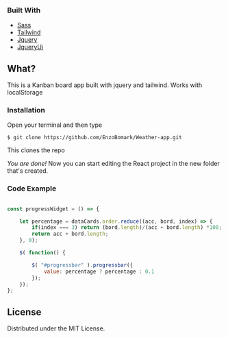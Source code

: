 ### Built With

* [Sass](https://sass-lang.com)
* [Tailwind](https://tailwindcss.com/)
* [Jquery](https://jquery.com/)
* [JqueryUi](https://jqueryui.com/)

## What?
This is a Kanban board app built with jquery and tailwind. Works with localStorage 

### Installation
<!--Insert Installation example. ex, npm install... -->
Open your terminal and then type
```
$ git clone https://github.com/EnzoBomark/Weather-app.git
```
This clones the repo

*You are done!* Now you can start editing the React project in the new folder that's created.

### Code Example
<!--Insert small code example-->
```JavaScript

const progressWidget = () => {

    let percentage = dataCards.order.reduce((acc, bord, index) => {
        if(index === 3) return (bord.length)/(acc + bord.length) *100;
        return acc + bord.length;
    }, 0);

    $( function() {

        $( "#progressbar" ).progressbar({
            value: percentage ? percentage : 0.1
        });
    });
};
```

## License

Distributed under the MIT License. 
